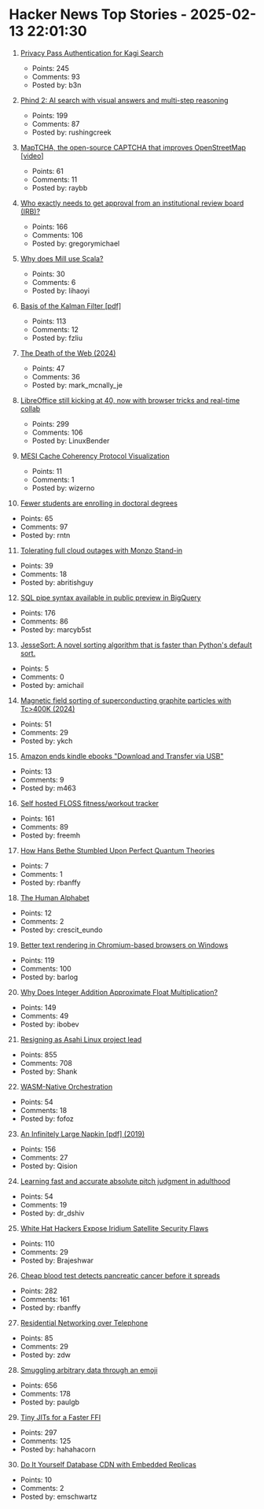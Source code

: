 # Hacker News Top Stories - 2025-02-13 22:01:30

1. [Privacy Pass Authentication for Kagi Search](https://blog.kagi.com/kagi-privacy-pass)
   - Points: 245
   - Comments: 93
   - Posted by: b3n

2. [Phind 2: AI search with visual answers and multi-step reasoning](https://www.phind.com/blog/phind-2)
   - Points: 199
   - Comments: 87
   - Posted by: rushingcreek

3. [MapTCHA, the open-source CAPTCHA that improves OpenStreetMap [video]](https://fosdem.org/2025/schedule/event/fosdem-2025-5879-maptcha-the-open-source-captcha-that-improves-openstreetmap/)
   - Points: 61
   - Comments: 11
   - Posted by: raybb

4. [Who exactly needs to get approval from an institutional review board (IRB)?](https://dynomight.net/irb/)
   - Points: 166
   - Comments: 106
   - Posted by: gregorymichael

5. [Why does Mill use Scala?](https://mill-build.org/mill/depth/why-scala.html)
   - Points: 30
   - Comments: 6
   - Posted by: lihaoyi

6. [Basis of the Kalman Filter [pdf]](https://github.com/tpn/pdfs/blob/master/Understanding%20the%20Basis%20of%20the%20Kalman%20Filter%20Via%20a%20Simple%20and%20Intuitive%20Derivation%20%282012%29.pdf)
   - Points: 113
   - Comments: 12
   - Posted by: fzliu

7. [The Death of the Web (2024)](https://garry.net/posts/the-death-of-the-web)
   - Points: 47
   - Comments: 36
   - Posted by: mark_mcnally_je

8. [LibreOffice still kicking at 40, now with browser tricks and real-time collab](https://www.theregister.com/2025/02/13/libreoffice_wasm_zetaoffice/)
   - Points: 299
   - Comments: 106
   - Posted by: LinuxBender

9. [MESI Cache Coherency Protocol Visualization](https://www.scss.tcd.ie/Jeremy.Jones/vivio/caches/MESI.htm)
   - Points: 11
   - Comments: 1
   - Posted by: wizerno

10. [Fewer students are enrolling in doctoral degrees](https://www.nature.com/articles/d41586-025-00425-4)
   - Points: 65
   - Comments: 97
   - Posted by: rntn

11. [Tolerating full cloud outages with Monzo Stand-in](https://monzo.com/blog/tolerating-full-cloud-outages-with-monzo-stand-in)
   - Points: 39
   - Comments: 18
   - Posted by: abritishguy

12. [SQL pipe syntax available in public preview in BigQuery](https://cloud.google.com/bigquery/docs/pipe-syntax-guide)
   - Points: 176
   - Comments: 86
   - Posted by: marcyb5st

13. [JesseSort: A novel sorting algorithm that is faster than Python's default sort.](https://github.com/lewj85/jessesort)
   - Points: 5
   - Comments: 0
   - Posted by: amichail

14. [Magnetic field sorting of superconducting graphite particles with Tc>400K (2024)](https://arxiv.org/abs/2410.18020)
   - Points: 51
   - Comments: 29
   - Posted by: ykch

15. [Amazon ends kindle ebooks "Download and Transfer via USB"](https://goodereader.com/blog/kindle/amazon-removing-download-and-transfer-on-the-kindle-feb-26th)
   - Points: 13
   - Comments: 9
   - Posted by: m463

16. [Self hosted FLOSS fitness/workout tracker](https://github.com/wger-project/wger)
   - Points: 161
   - Comments: 89
   - Posted by: freemh

17. [How Hans Bethe Stumbled Upon Perfect Quantum Theories](https://www.quantamagazine.org/how-hans-bethe-stumbled-upon-perfect-quantum-theories-20250212/)
   - Points: 7
   - Comments: 1
   - Posted by: rbanffy

18. [The Human Alphabet](https://publicdomainreview.org/collection/the-human-alphabet/)
   - Points: 12
   - Comments: 2
   - Posted by: crescit_eundo

19. [Better text rendering in Chromium-based browsers on Windows](https://developer.chrome.com/blog/better-text-rendering-in-chromium-based-browsers-on-windows)
   - Points: 119
   - Comments: 100
   - Posted by: barlog

20. [Why Does Integer Addition Approximate Float Multiplication?](https://probablydance.com/2025/02/08/why-does-integer-addition-approximate-float-multiplication/)
   - Points: 149
   - Comments: 49
   - Posted by: ibobev

21. [Resigning as Asahi Linux project lead](https://marcan.st/2025/02/resigning-as-asahi-linux-project-lead/)
   - Points: 855
   - Comments: 708
   - Posted by: Shank

22. [WASM-Native Orchestration](https://wasmcloud.com/)
   - Points: 54
   - Comments: 18
   - Posted by: fofoz

23. [An Infinitely Large Napkin [pdf] (2019)](https://venhance.github.io/napkin/Napkin.pdf)
   - Points: 156
   - Comments: 27
   - Posted by: Qision

24. [Learning fast and accurate absolute pitch judgment in adulthood](https://link.springer.com/article/10.3758/s13423-024-02620-2)
   - Points: 54
   - Comments: 19
   - Posted by: dr_dshiv

25. [White Hat Hackers Expose Iridium Satellite Security Flaws](https://spectrum.ieee.org/iridium-satellite)
   - Points: 110
   - Comments: 29
   - Posted by: Brajeshwar

26. [Cheap blood test detects pancreatic cancer before it spreads](https://www.nature.com/articles/d41586-025-00438-z)
   - Points: 282
   - Comments: 161
   - Posted by: rbanffy

27. [Residential Networking over Telephone](https://computer.rip/2025-02-02-residential-networking-over-telephone.html)
   - Points: 85
   - Comments: 29
   - Posted by: zdw

28. [Smuggling arbitrary data through an emoji](https://paulbutler.org/2025/smuggling-arbitrary-data-through-an-emoji/)
   - Points: 656
   - Comments: 178
   - Posted by: paulgb

29. [Tiny JITs for a Faster FFI](https://railsatscale.com/2025-02-12-tiny-jits-for-a-faster-ffi/)
   - Points: 297
   - Comments: 125
   - Posted by: hahahacorn

30. [Do It Yourself Database CDN with Embedded Replicas](https://turso.tech/blog/do-it-yourself-database-cdn-with-embedded-replicas)
   - Points: 10
   - Comments: 2
   - Posted by: emschwartz

